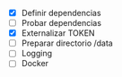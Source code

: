 - [x] Definir dependencias
- [ ] Probar dependencias
- [x] Externalizar TOKEN
- [ ] Preparar directorio /data
- [ ] Logging
- [ ] Docker